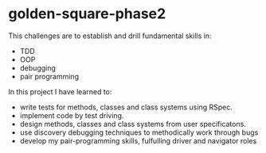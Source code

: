 # golden-square-phase2

This challenges are to establish and drill fundamental skills in: 
 - TDD
 - OOP
 - debugging
 - pair programming

In this project I have learned to:
 - write tests for methods, classes and class systems using RSpec.
 - implement code by test driving.
 - design methods, classes and class systems from user specificatons.
 - use discovery debugging techniques to methodically work through bugs
 - develop my pair-programming skills, fulfulling driver and navigator roles 
